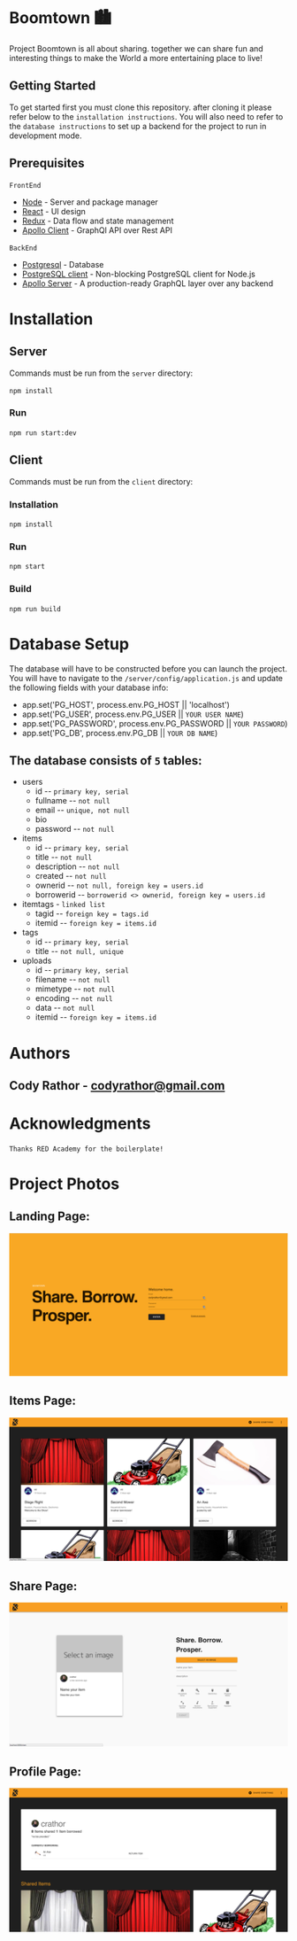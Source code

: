 # Boomtown 🏙
Project Boomtown is all about sharing. together we can share fun and interesting things to make the World a more entertaining place to live!

## Getting Started
To get started first you must clone this repository. after cloning it please refer below to the `installation instructions`. You will also need to refer to the `database instructions` to set up a backend for the project to run in development mode.

## Prerequisites
`FrontEnd`
* [Node](https://nodejs.org/en/) - Server and package manager
* [React](https://reactjs.org/docs/hello-world.html) - UI design
* [Redux](https://redux.js.org/introduction) - Data flow and state management
* [Apollo Client](https://www.apollographql.com/docs/react/) - GraphQl API over Rest API

`BackEnd`
* [Postgresql](https://www.postgresql.org/) - Database
* [PostgreSQL client](https://www.npmjs.com/package/pg) - Non-blocking PostgreSQL client for Node.js
* [Apollo Server](https://www.apollographql.com/server) - A production-ready GraphQL layer over any backend
# Installation

## Server

Commands must be run from the `server` directory:

`npm install`

### Run

`npm run start:dev`

## Client

Commands must be run from the `client` directory:

### Installation

`npm install`

### Run

`npm start`

### Build

`npm run build`

# Database Setup
The database will have to be constructed before you can launch the project. You will have to navigate to the `/server/config/application.js` and update the following fields with your database info:
* app.set('PG_HOST', process.env.PG_HOST || 'localhost')
* app.set('PG_USER', process.env.PG_USER || `YOUR USER NAME`)
* app.set('PG_PASSWORD', process.env.PG_PASSWORD || `YOUR PASSWORD`)
* app.set('PG_DB', process.env.PG_DB || `YOUR DB NAME`)

## The database consists of `5` tables:
* users
    * id -- `primary key, serial`
    * fullname -- `not null`
    * email -- `unique, not null`
    * bio
    * password -- `not null`
* items 
    * id -- `primary key, serial`
    * title -- `not null`
    * description -- `not null`
    * created -- `not null`
    * ownerid -- `not null, foreign key = users.id`
    * borrowerid -- `borrowerid <> ownerid, foreign key = users.id`
* itemtags - `linked list`
    * tagid -- `foreign key = tags.id`
    * itemid -- `foreign key = items.id`
* tags
    * id -- `primary key, serial`
    * title -- `not null, unique`
* uploads
    * id -- `primary key, serial`
    * filename -- `not null`
    * mimetype -- `not null`
    * encoding -- `not null`
    * data -- `not null`
    * itemid -- `foreign key = items.id`
    
# Authors
## Cody Rathor - <codyrathor@gmail.com>

# Acknowledgments
`Thanks RED Academy for the boilerplate!`

# Project Photos
## Landing Page:
![Landing Page](/screenshots/Login.png?raw=true)
## Items Page:
![Items Page](/screenshots/Items.png?raw=true)
## Share Page:
![Share Page](/screenshots/Share.png?raw=true)
## Profile Page:
![Profile Page](/screenshots/Profile.png?raw=true)